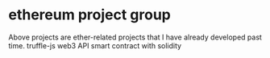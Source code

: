 # ethereum project group
Above projects are ether-related projects that I have already developed past time.
truffle-js
web3 API
smart contract with solidity
